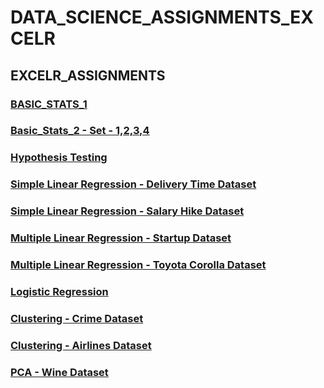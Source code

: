 # DATA_SCIENCE_ASSIGNMENTS_EXCELR

## EXCELR_ASSIGNMENTS

### [BASIC_STATS_1](https://gist.github.com/ZakeerS/debc1adf49d27ac60b4b7e8b3078f752)

### [Basic_Stats_2 - Set - 1,2,3,4](https://gist.github.com/ZakeerS/89fb74c94f2edd6d285bf829a8b8c0d3)

### [Hypothesis Testing](https://gist.github.com/ZakeerS/6916721268ae62deaaf3349c57389ff3)

### [Simple Linear Regression - Delivery Time Dataset](https://gist.github.com/ZakeerS/c0f9ead17096c5dcf5473413ae8a8720)

### [Simple Linear Regression - Salary Hike Dataset](https://gist.github.com/ZakeerS/bc791ede20125d73e0c98a83c575e393)

### [Multiple Linear Regression - Startup Dataset](https://gist.github.com/ZakeerS/dde07ca8b7e624513ea2e6c01c3a3b6b)

### [Multiple Linear Regression - Toyota Corolla Dataset](https://gist.github.com/ZakeerS/e4f95bd6abdc32f2bd0a8c561a07344a)

### [Logistic Regression](https://gist.github.com/ZakeerS/1c81d61364bd9d0d1573b259a6cc9355)

### [Clustering - Crime Dataset](https://gist.github.com/ZakeerS/89e06ff020752fc01180e148142dd548)

### [Clustering - Airlines Dataset](https://gist.github.com/ZakeerS/d01b0d68dc26d757f33fcddd3efb4b11)

### [PCA - Wine Dataset](https://gist.github.com/ZakeerS/96087a621dac2200340f5aeae20fd005)
